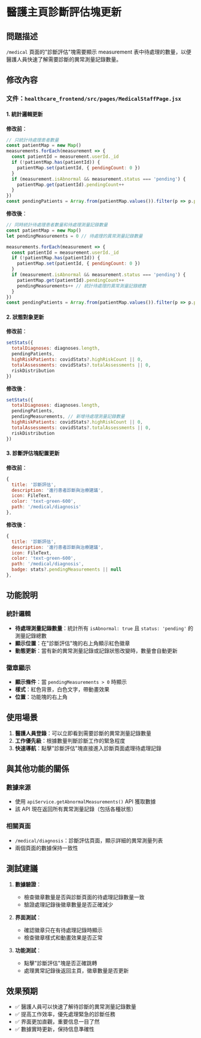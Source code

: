 # 醫護主頁診斷評估塊更新

## 問題描述
`/medical` 頁面的"診斷評估"塊需要顯示 measurement 表中待處理的數量，以便醫護人員快速了解需要診斷的異常測量記錄數量。

## 修改內容

### 文件：`healthcare_frontend/src/pages/MedicalStaffPage.jsx`

#### 1. 統計邏輯更新

**修改前**：
```javascript
// 只統計待處理患者數量
const patientMap = new Map()
measurements.forEach(measurement => {
  const patientId = measurement.userId._id
  if (!patientMap.has(patientId)) {
    patientMap.set(patientId, { pendingCount: 0 })
  }
  if (measurement.isAbnormal && measurement.status === 'pending') {
    patientMap.get(patientId).pendingCount++
  }
})
const pendingPatients = Array.from(patientMap.values()).filter(p => p.pendingCount > 0).length
```

**修改後**：
```javascript
// 同時統計待處理患者數量和待處理測量記錄數量
const patientMap = new Map()
let pendingMeasurements = 0 // 待處理的異常測量記錄數量

measurements.forEach(measurement => {
  const patientId = measurement.userId._id
  if (!patientMap.has(patientId)) {
    patientMap.set(patientId, { pendingCount: 0 })
  }
  if (measurement.isAbnormal && measurement.status === 'pending') {
    patientMap.get(patientId).pendingCount++
    pendingMeasurements++ // 統計待處理的異常測量記錄總數
  }
})
const pendingPatients = Array.from(patientMap.values()).filter(p => p.pendingCount > 0).length
```

#### 2. 狀態對象更新

**修改前**：
```javascript
setStats({
  totalDiagnoses: diagnoses.length,
  pendingPatients,
  highRiskPatients: covidStats?.highRiskCount || 0,
  totalAssessments: covidStats?.totalAssessments || 0,
  riskDistribution
})
```

**修改後**：
```javascript
setStats({
  totalDiagnoses: diagnoses.length,
  pendingPatients,
  pendingMeasurements, // 新增待處理測量記錄數量
  highRiskPatients: covidStats?.highRiskCount || 0,
  totalAssessments: covidStats?.totalAssessments || 0,
  riskDistribution
})
```

#### 3. 診斷評估塊配置更新

**修改前**：
```javascript
{
  title: '診斷評估',
  description: '進行患者診斷與治療建議',
  icon: FileText,
  color: 'text-green-600',  
  path: '/medical/diagnosis'
},
```

**修改後**：
```javascript
{
  title: '診斷評估',
  description: '進行患者診斷與治療建議',
  icon: FileText,
  color: 'text-green-600',  
  path: '/medical/diagnosis',
  badge: stats?.pendingMeasurements || null
},
```

## 功能說明

### 統計邏輯
- **待處理測量記錄數量**：統計所有 `isAbnormal: true` 且 `status: 'pending'` 的測量記錄總數
- **顯示位置**：在"診斷評估"塊的右上角顯示紅色徽章
- **動態更新**：當有新的異常測量記錄或記錄狀態改變時，數量會自動更新

### 徽章顯示
- **顯示條件**：當 `pendingMeasurements > 0` 時顯示
- **樣式**：紅色背景，白色文字，帶動畫效果
- **位置**：功能塊的右上角

## 使用場景

1. **醫護人員登錄**：可以立即看到需要診斷的異常測量記錄數量
2. **工作優先級**：根據數量判斷診斷工作的緊急程度
3. **快速導航**：點擊"診斷評估"塊直接進入診斷頁面處理待處理記錄

## 與其他功能的關係

### 數據來源
- 使用 `apiService.getAbnormalMeasurements()` API 獲取數據
- 該 API 現在返回所有異常測量記錄（包括各種狀態）

### 相關頁面
- `/medical/diagnosis`：診斷評估頁面，顯示詳細的異常測量列表
- 兩個頁面的數據保持一致性

## 測試建議

1. **數據驗證**：
   - 檢查徽章數量是否與診斷頁面的待處理記錄數量一致
   - 驗證處理記錄後徽章數量是否正確減少

2. **界面測試**：
   - 確認徽章只在有待處理記錄時顯示
   - 檢查徽章樣式和動畫效果是否正常

3. **功能測試**：
   - 點擊"診斷評估"塊是否正確跳轉
   - 處理異常記錄後返回主頁，徽章數量是否更新

## 效果預期

- ✅ 醫護人員可以快速了解待診斷的異常測量記錄數量
- ✅ 提高工作效率，優先處理緊急的診斷任務
- ✅ 界面更加直觀，重要信息一目了然
- ✅ 數據實時更新，保持信息準確性 